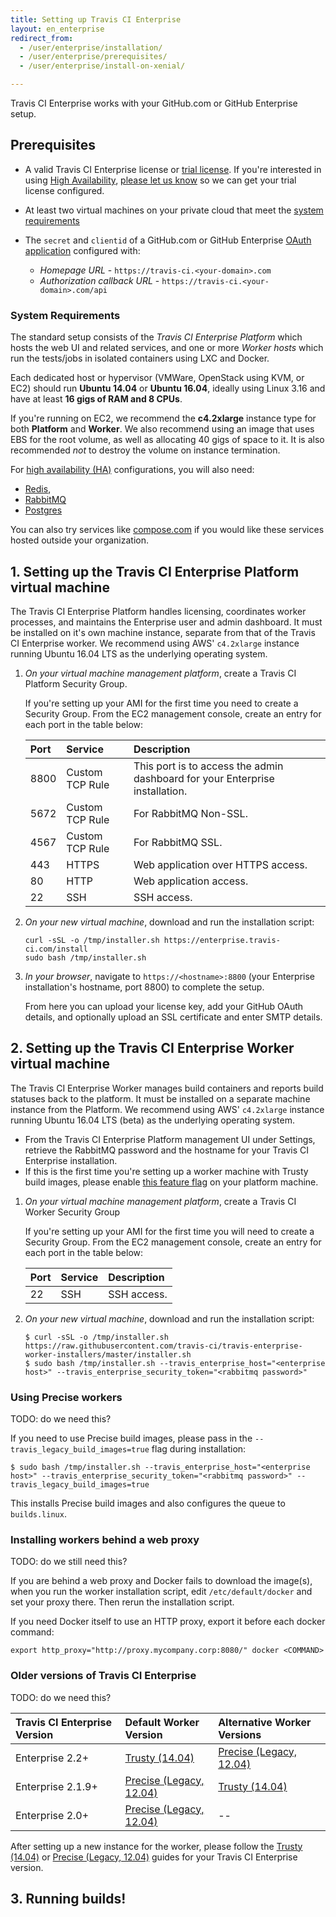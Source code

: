 ```yaml
---
title: Setting up Travis CI Enterprise
layout: en_enterprise
redirect_from:
  - /user/enterprise/installation/
  - /user/enterprise/prerequisites/
  - /user/enterprise/install-on-xenial/

---
```


Travis CI Enterprise works with your GitHub.com or GitHub Enterprise setup.

## Prerequisites

  * A valid Travis CI Enterprise license or [trial license](https://enterprise.travis-ci.com/signup). If you're interested in using [High Availability](/user/enterprise/high-availability/), [please let us know](mailto:enterprise@travis-ci.com) so we can get your trial license configured.

  * At least two virtual machines on your private cloud that meet the [system requirements](#system-requirements)
  * The `secret` and `clientid` of a GitHub.com or GitHub Enterprise [OAuth application](https://developer.github.com/apps/building-integrations/setting-up-and-registering-oauth-apps/registering-oauth-apps/) configured with:
    - *Homepage URL* - `https://travis-ci.<your-domain>.com`
    - *Authorization callback URL* - `https://travis-ci.<your-domain>.com/api`

### System Requirements

The standard setup consists of the *Travis CI Enterprise
Platform* which hosts the web UI and related services, and one or more
*Worker hosts* which run the tests/jobs in isolated containers using LXC
and Docker.

Each dedicated host or hypervisor (VMWare, OpenStack using KVM, or EC2) should
run **Ubuntu 14.04** or **Ubuntu 16.04**, ideally using Linux 3.16 and have at least **16 gigs of
RAM and 8 CPUs**.

If you're running on EC2, we recommend the **c4.2xlarge** instance type for both **Platform** and **Worker**. We also recommend using an image that uses EBS for the root volume, as well as allocating 40 gigs of space to it. It is also recommended _not_ to destroy the volume on instance termination.

For [high availability (HA)](/user/enterprise/high-availability/) configurations, you will also need:

* [Redis](https://redis.io/),
* [RabbitMQ](https://www.rabbitmq.com/)
* [Postgres](https://www.postgresql.org/)

You can also try services like [compose.com](https://compose.com/) if you would like these services hosted outside your organization.

## 1. Setting up the Travis CI Enterprise Platform virtual machine

The Travis CI Enterprise Platform handles licensing, coordinates worker
processes, and maintains the Enterprise user and admin dashboard. It must be
installed on it's own machine instance, separate from that of the Travis CI
Enterprise worker. We recommend using AWS' `c4.2xlarge` instance running
Ubuntu 16.04 LTS as the underlying operating system.

1. *On your virtual machine management platform*, create a Travis CI Platform Security Group.

    If you're setting up your AMI for the first time you need to create
    a Security Group. From the EC2 management console, create an entry for
    each port in the table below:

    | Port | Service         | Description                                                                  |
    |:-----|:----------------|:-----------------------------------------------------------------------------|
    | 8800 | Custom TCP Rule | This port is to access the admin dashboard for your Enterprise installation. |
    | 5672 | Custom TCP Rule | For RabbitMQ Non-SSL.                                                        |
    | 4567 | Custom TCP Rule | For RabbitMQ SSL.                                                            |
    | 443  | HTTPS           | Web application over HTTPS access.                                           |
    | 80   | HTTP            | Web application access.                                                      |
    | 22   | SSH             | SSH access.                                                                  |

2. *On your new virtual machine*, download and run the installation script:


    ```
    curl -sSL -o /tmp/installer.sh https://enterprise.travis-ci.com/install
    sudo bash /tmp/installer.sh
    ```

3. *In your browser*, navigate to `https://<hostname>:8800` (your Enterprise
installation's hostname, port 8800) to complete the setup.

    From here you can upload your license key, add your GitHub OAuth details, and
optionally upload an SSL certificate and enter SMTP details.


## 2. Setting up the Travis CI Enterprise Worker virtual machine

The Travis CI Enterprise Worker manages build containers and reports build
statuses back to the platform. It must be installed on a separate machine
instance from the Platform. We recommend using AWS' `c4.2xlarge` instance running
Ubuntu 16.04 LTS (beta) as the underlying operating system.

* From the Travis CI Enterprise Platform management UI under Settings, retrieve the RabbitMQ password and the hostname for your Travis CI Enterprise installation.
* If this is the first time you're setting up a worker machine with Trusty build images, please enable [this feature flag](/user/enterprise/trusty#enabling-the-trusty-beta-feature-flag) on your platform machine.

1. *On your virtual machine management platform*, create a Travis CI Worker Security Group

    If you're setting up your AMI for the first time you will need to create
    a Security Group. From the EC2 management console, create an entry for
    each port in the table below:

    | Port | Service | Description |
    |:-----|:--------|:------------|
    | 22   | SSH     | SSH access. |

1. *On your new virtual machine*, download and run the installation script:

    ```
    $ curl -sSL -o /tmp/installer.sh https://raw.githubusercontent.com/travis-ci/travis-enterprise-worker-installers/master/installer.sh
    $ sudo bash /tmp/installer.sh --travis_enterprise_host="<enterprise host>" --travis_enterprise_security_token="<rabbitmq password>"
    ```

### Using Precise workers

TODO: do we need this?

If you need to use Precise build images, please pass in the `--travis_legacy_build_images=true` flag during installation:

```
$ sudo bash /tmp/installer.sh --travis_enterprise_host="<enterprise host>" --travis_enterprise_security_token="<rabbitmq password>" --travis_legacy_build_images=true
```

This installs Precise build images and also configures the queue to `builds.linux`.

### Installing workers behind a web proxy

TODO: do we still need this?

If you are behind a web proxy and Docker fails to download the image(s), when you run the worker installation script, edit `/etc/default/docker` and set your proxy there.
Then rerun the installation script.  

If you need Docker itself to use an HTTP proxy, export it before each docker command:

```
export http_proxy="http://proxy.mycompany.corp:8080/" docker <COMMAND>
```

### Older versions of Travis CI Enterprise

TODO: do we need this?

| Travis CI Enterprise Version | Default Worker Version                               | Alternative Worker Versions                          |
|:-----------------------------|:-----------------------------------------------------|:-----------------------------------------------------|
| Enterprise 2.2+              | [Trusty (14.04)](/user/enterprise/trusty/)           | [Precise (Legacy, 12.04)](/user/enterprise/precise/) |
| Enterprise 2.1.9+            | [Precise (Legacy, 12.04)](/user/enterprise/precise/) | [Trusty (14.04)](/user/enterprise/trusty/)           |
| Enterprise 2.0+              | [Precise (Legacy, 12.04)](/user/enterprise/precise/) | --                                                   |

After setting up a new instance for the worker, please follow the [Trusty (14.04)](/user/enterprise/trusty/) or [Precise (Legacy, 12.04)](/user/enterprise/precise/) guides for your Travis CI Enterprise version.


## 3. Running builds!









<!--



1. Set up the Travis CI Enterprise platform
   1.1.  [ON YOUR CLUSTER THINGIE] Provision the virtual machines in your private cloud: AWS, GCE or [whatevs]
   - You want to start a new Virtual machine that has Ubuntu 16.04 or later and 16 gigs of RAM and 8 CPUs.
   - Get this machine in your security group / local firewall (including origin restrictions?)
   - Configure the domain name [dashboard or places] and save it (you'll use this domain name on step 1.2.)

   1.2. [ON your new virtual machine (ssh in)]  
   - Install the Travis CI Enterprise Platform component, [details here: curls and scripts]

1.3. [Go to your private host 192.168.1.1 / travis-ci.enterprise.com]
  - Add a secure certificate / configure a trusted one [HTTPS Replicated page]
  - Upload your license - [Validaing license file]
  - Configure access to the Admin Console (password / openldap)

  - -> See the wonderous list of checks, and skip past them quickly! [click continue]


2. Connect your GitHub Enterprise or GitHub.com with Travis CI enterprise -
 > Only users with Admin permissions can do these steps
   https://docs.travis-ci.com/user/enterprise/prerequisites/#oauth-app
    2.1. - Configure the GH settings and secret
    2.2. - Optionally, configure.... Email, Metrics, Caches
    2.3 - Get the RabitMQ password for the Worker setup

[SKIP this because no workers]
    Will restart and show the dashboard
    -> Authorize with GH

3. Set up Worker machine

3.1.  [ON YOUR CLUSTER THINGIE] Provision the virtual machines in your private cloud: AWS, GCE or [whatevs], recent ubuntu

3.2 [ON YOUR NEW MACHINE] curl install

   -> instert rabbitmq pass and platform hostname

   and done...


4. Skip over to the Getting Started Guide and connect some repositories to your new Travis CI Setup!


## What next?

High Availability
Java config
Proxies

-->

